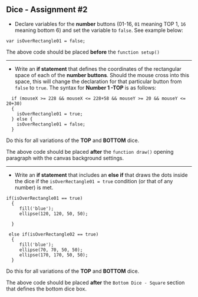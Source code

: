 ## Dice - Assignment #2  

- Declare variables for the **number** buttons (01-16, `01` meaning TOP 1, `16` meaning bottom 6) and set the variable to `false`. See example below:
  
```var isOverRectangle01 = false;```

The above code should be placed **before** the `function setup()`

---

- Write an **if statement** that defines the coordinates of the rectangular space of each of the **number buttons**. Should the mouse cross into this space, this will change the declaration for that particular button from `false` to `true`. The syntax for **Number 1 -TOP** is as follows:

``` 
  if (mouseX >= 228 && mouseX <= 228+58 && mouseY >= 20 && mouseY <= 20+30) 
  {
    isOverRectangle01 = true;
  } else {
    isOverRectangle01 = false;
  }
```
Do this for all variations of the **TOP** and **BOTTOM** dice.

The above code should be placed **after** the `function draw()` opening paragraph with the canvas background settings.

---

- Write an **if statement** that includes an **else if** that draws the dots inside the dice if the `isOverRectangle01 = true` condition (or that of any number) is met.

```
if(isOverRectangle01 == true)
  {
     fill('blue');
     ellipse(120, 120, 50, 50);
    
  }
   
 else if(isOverRectangle02 == true)
  {
     fill('blue');
     ellipse(70, 70, 50, 50);
     ellipse(170, 170, 50, 50);
  }
```
Do this for all variations of the **TOP** and **BOTTOM** dice.

The above code should be placed **after** the `Bottom Dice - Square` section that defines the bottom dice box.
